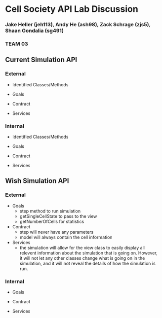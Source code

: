 # Cell Society API Lab Discussion

### Jake Heller (jeh113), Andy He (ash98), Zack Schrage (zjs5), Shaan Gondalia (sg491)

### TEAM 03

## Current Simulation API

### External

* Identified Classes/Methods

* Goals

* Contract

* Services

### Internal

* Identified Classes/Methods

* Goals

* Contract

* Services

## Wish Simulation API

### External

* Goals
    * step method to run simulation
    * getSingleCellState to pass to the view
    * getNumberOfCells for statistics
* Contract
    * step will never have any parameters
    * model will always contain the cell information
* Services
    * the simulation will allow for the view class to easily display all relevent information about
      the simulation that is going on. However, it will not let any other classes change what is
      going on in the simulation, and it will not reveal the details of how the simulation is run.

### Internal

* Goals

* Contract

* Services
